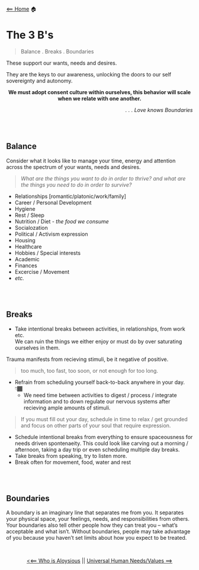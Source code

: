 [<== Home](README.md) 🏠

# The 3 B's 

> Balance . Breaks . Boundaries

These support our wants, needs and desires. 

They are the keys to our awareness, unlocking the doors to our self sovereignty and autonomy. 

<div align="center">
  
  **We must adopt consent culture within ourselves, this behavior will scale when we relate with one another.**
  
</div>

<div align="right"> 
  
  *. . . Love knows Boundaries* 

</div>


<br>
<br>

## Balance
Consider what it looks like to manage your time, energy and attention across the spectrum of your wants, needs and desires. 
> *What are the things you want to do in order to thrive? and what are the things you need to do in order to survive?*
- Relationships [romantic/platonic/work/family]
- Career / Personal Development
- Hygiene 
- Rest / Sleep
- Nutrition / Diet - *the food we consume*
- Socialozation 
- Political / Activism expression
- Housing
- Healthcare
- Hobbies / Special interests 
- Academic
- Finances
- Excercise / Movement
- *etc.*



<br>
<br>

## Breaks 
- Take intentional breaks between activities, in relationships, from work etc. <br>
We can ruin the things we either enjoy or must do by over saturating ourselves in them.

Trauma manifests from recieving stimuli, be it negative of positive.
> too much, too fast, too soon, or not enough for too long. 
- Refrain from scheduling yourself back-to-back anywhere in your day. 👇🏾
  - We need time between activities to digest / process / integrate information and to down regulate our nervous systems after recieving ample amounts of stimuli.  
> If you must fill out your day, schedule in time to relax / get grounded and focus on other parts of your soul that require expression.
- Schedule intentional breaks from everything to ensure spaceousness for needs driven spontenaeity. This could look like carving out a morning / afternoon, taking a day trip or even scheduling multiple day breaks.
- Take breaks from speaking, try to listen more.
- Break often for movement, food, water and rest


<br>
<br>

## Boundaries 
A boundary is an imaginary line that separates me from you. It separates your physical space, your feelings, needs, and responsibilities from others. Your boundaries also tell other people how they can treat you – what’s acceptable and what isn’t. Without boundaries, people may take advantage of you because you haven’t set limits about how you expect to be treated.  

<br>

<div align=center>

[<<== Who is Aloysious](aloysious.md) || [Universal Human Needs/Values ==>](needs.md)

